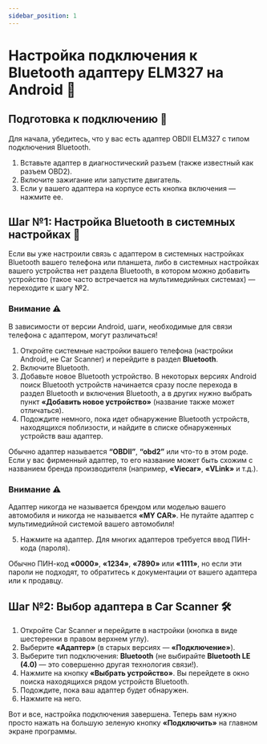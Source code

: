 ```yaml
---
sidebar_position: 1
---
```


# Настройка подключения к Bluetooth адаптеру ELM327 на Android 📱

## Подготовка к подключению 🔧

Для начала, убедитесь, что у вас есть адаптер OBDII ELM327 с типом подключения Bluetooth.

1. Вставьте адаптер в диагностический разъем (также известный как разъем OBD2).
2. Включите зажигание или запустите двигатель.
3. Если у вашего адаптера на корпусе есть кнопка включения — нажмите ее.

## Шаг №1: Настройка Bluetooth в системных настройках 📲

Если вы уже настроили связь с адаптером в системных настройках Bluetooth вашего телефона или планшета, либо в системных настройках вашего устройства нет раздела Bluetooth, в котором можно добавить устройство (такое часто встречается на мультимедийных системах) — переходите к шагу №2.

### Внимание ⚠️

В зависимости от версии Android, шаги, необходимые для связи телефона с адаптером, могут различаться!

1. Откройте системные настройки вашего телефона (настройки Android, не Car Scanner) и перейдите в раздел **Bluetooth**.
2. Включите Bluetooth.
3. Добавьте новое Bluetooth устройство. В некоторых версиях Android поиск Bluetooth устройств начинается сразу после перехода в раздел Bluetooth и включения Bluetooth, а в других нужно выбрать пункт **«Добавить новое устройство»** (название также может отличаться).
4. Подождите немного, пока идет обнаружение Bluetooth устройств, находящихся поблизости, и найдите в списке обнаруженных устройств ваш адаптер.

Обычно адаптер называется **“OBDII”**, **“obd2”** или что-то в этом роде. Если у вас фирменный адаптер, то его название может быть схожим с названием бренда производителя (например, **«Viecar»**, **«VLink»** и т.д.).

### Внимание ⚠️

Адаптер никогда не называется брендом или моделью вашего автомобиля и никогда не называется **«MY CAR»**. Не путайте адаптер с мультимедийной системой вашего автомобиля!

5. Нажмите на адаптер. Для многих адаптеров требуется ввод ПИН-кода (пароля).

Обычно ПИН-код **«0000»**, **«1234»**, **«7890»** или **«1111»**, но если эти пароли не подходят, то обратитесь к документации от вашего адаптера или к продавцу.

## Шаг №2: Выбор адаптера в Car Scanner 🛠️

1. Откройте Car Scanner и перейдите в настройки (кнопка в виде шестеренки в правом верхнем углу).
2. Выберите **«Адаптер»** (в старых версиях — **«Подключение»**).
3. Выберите тип подключения: **Bluetooth** (не выбирайте **Bluetooth LE (4.0)** — это совершенно другая технология связи!).
4. Нажмите на кнопку **«Выбрать устройство»**. Вы перейдете в окно поиска находящихся рядом устройств Bluetooth.
5. Подождите, пока ваш адаптер будет обнаружен.
6. Нажмите на него.

Вот и все, настройка подключения завершена. Теперь вам нужно просто нажать на большую зеленую кнопку **«Подключить»** на главном экране программы.
